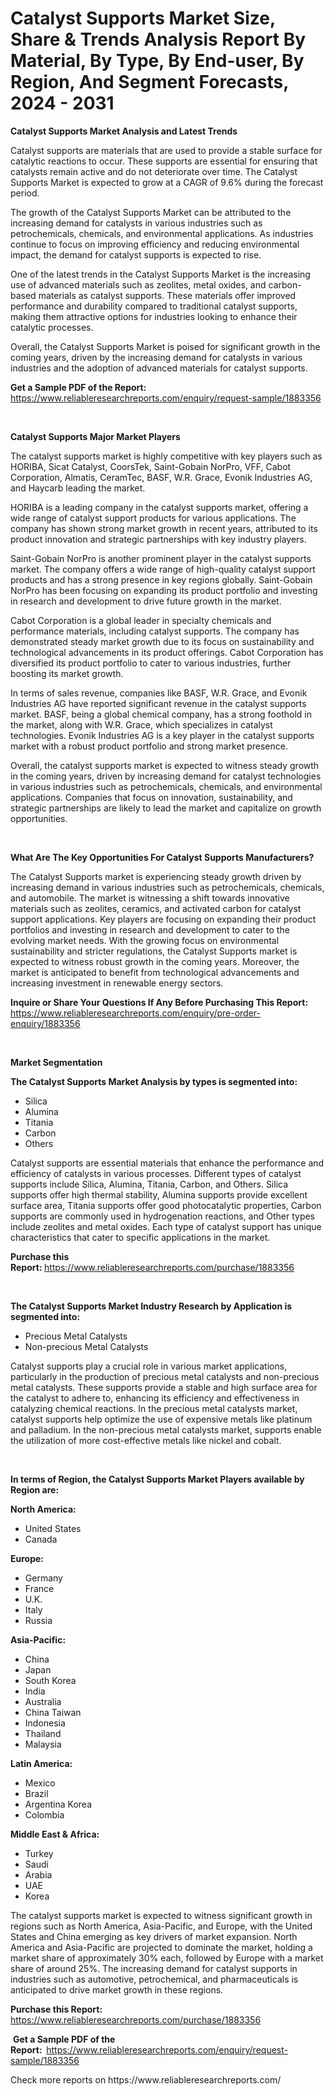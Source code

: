 <p><h1>Catalyst Supports Market Size, Share & Trends Analysis Report By Material, By Type, By End-user, By Region, And Segment Forecasts, 2024 - 2031</h1></p><p><strong>Catalyst Supports Market Analysis and Latest Trends</strong></p>
<p><p>Catalyst supports are materials that are used to provide a stable surface for catalytic reactions to occur. These supports are essential for ensuring that catalysts remain active and do not deteriorate over time. The Catalyst Supports Market is expected to grow at a CAGR of 9.6% during the forecast period.</p><p>The growth of the Catalyst Supports Market can be attributed to the increasing demand for catalysts in various industries such as petrochemicals, chemicals, and environmental applications. As industries continue to focus on improving efficiency and reducing environmental impact, the demand for catalyst supports is expected to rise.</p><p>One of the latest trends in the Catalyst Supports Market is the increasing use of advanced materials such as zeolites, metal oxides, and carbon-based materials as catalyst supports. These materials offer improved performance and durability compared to traditional catalyst supports, making them attractive options for industries looking to enhance their catalytic processes.</p><p>Overall, the Catalyst Supports Market is poised for significant growth in the coming years, driven by the increasing demand for catalysts in various industries and the adoption of advanced materials for catalyst supports.</p></p>
<p><strong>Get a Sample PDF of the Report:&nbsp;</strong> <a href="https://www.reliableresearchreports.com/enquiry/request-sample/1883356">https://www.reliableresearchreports.com/enquiry/request-sample/1883356</a></p>
<p>&nbsp;</p>
<p><strong>Catalyst Supports Major Market Players</strong></p>
<p><p>The catalyst supports market is highly competitive with key players such as HORIBA, Sicat Catalyst, CoorsTek, Saint-Gobain NorPro, VFF, Cabot Corporation, Almatis, CeramTec, BASF, W.R. Grace, Evonik Industries AG, and Haycarb leading the market. </p><p>HORIBA is a leading company in the catalyst supports market, offering a wide range of catalyst support products for various applications. The company has shown strong market growth in recent years, attributed to its product innovation and strategic partnerships with key industry players. </p><p>Saint-Gobain NorPro is another prominent player in the catalyst supports market. The company offers a wide range of high-quality catalyst support products and has a strong presence in key regions globally. Saint-Gobain NorPro has been focusing on expanding its product portfolio and investing in research and development to drive future growth in the market. </p><p>Cabot Corporation is a global leader in specialty chemicals and performance materials, including catalyst supports. The company has demonstrated steady market growth due to its focus on sustainability and technological advancements in its product offerings. Cabot Corporation has diversified its product portfolio to cater to various industries, further boosting its market growth.</p><p>In terms of sales revenue, companies like BASF, W.R. Grace, and Evonik Industries AG have reported significant revenue in the catalyst supports market. BASF, being a global chemical company, has a strong foothold in the market, along with W.R. Grace, which specializes in catalyst technologies. Evonik Industries AG is a key player in the catalyst supports market with a robust product portfolio and strong market presence.</p><p>Overall, the catalyst supports market is expected to witness steady growth in the coming years, driven by increasing demand for catalyst technologies in various industries such as petrochemicals, chemicals, and environmental applications. Companies that focus on innovation, sustainability, and strategic partnerships are likely to lead the market and capitalize on growth opportunities.</p></p>
<p>&nbsp;</p>
<p><strong>What Are The Key Opportunities For Catalyst Supports Manufacturers?</strong></p>
<p><p>The Catalyst Supports market is experiencing steady growth driven by increasing demand in various industries such as petrochemicals, chemicals, and automobile. The market is witnessing a shift towards innovative materials such as zeolites, ceramics, and activated carbon for catalyst support applications. Key players are focusing on expanding their product portfolios and investing in research and development to cater to the evolving market needs. With the growing focus on environmental sustainability and stricter regulations, the Catalyst Supports market is expected to witness robust growth in the coming years. Moreover, the market is anticipated to benefit from technological advancements and increasing investment in renewable energy sectors.</p></p>
<p><strong>Inquire or Share Your Questions If Any Before Purchasing This Report:</strong> <a href="https://www.reliableresearchreports.com/enquiry/pre-order-enquiry/1883356">https://www.reliableresearchreports.com/enquiry/pre-order-enquiry/1883356</a></p>
<p>&nbsp;</p>
<p><strong>Market Segmentation</strong></p>
<p><strong>The Catalyst Supports Market Analysis by types is segmented into:</strong></p>
<p><ul><li>Silica</li><li>Alumina</li><li>Titania</li><li>Carbon</li><li>Others</li></ul></p>
<p><p>Catalyst supports are essential materials that enhance the performance and efficiency of catalysts in various processes. Different types of catalyst supports include Silica, Alumina, Titania, Carbon, and Others. Silica supports offer high thermal stability, Alumina supports provide excellent surface area, Titania supports offer good photocatalytic properties, Carbon supports are commonly used in hydrogenation reactions, and Other types include zeolites and metal oxides. Each type of catalyst support has unique characteristics that cater to specific applications in the market.</p></p>
<p><strong>Purchase this Report:&nbsp;</strong><a href="https://www.reliableresearchreports.com/purchase/1883356">https://www.reliableresearchreports.com/purchase/1883356</a></p>
<p>&nbsp;</p>
<p><strong>The Catalyst Supports Market Industry Research by Application is segmented into:</strong></p>
<p><ul><li>Precious Metal Catalysts</li><li>Non-precious Metal Catalysts</li></ul></p>
<p><p>Catalyst supports play a crucial role in various market applications, particularly in the production of precious metal catalysts and non-precious metal catalysts. These supports provide a stable and high surface area for the catalyst to adhere to, enhancing its efficiency and effectiveness in catalyzing chemical reactions. In the precious metal catalysts market, catalyst supports help optimize the use of expensive metals like platinum and palladium. In the non-precious metal catalysts market, supports enable the utilization of more cost-effective metals like nickel and cobalt.</p></p>
<p>&nbsp;</p>
<p><strong>In terms of Region, the Catalyst Supports Market Players available by Region are:</strong></p>
<p>
    <p> <strong> North America: </strong>
        <ul>
            <li>United States</li>
            <li>Canada</li>
        </ul>
        </p> 
    <p> <strong> Europe: </strong>
        <ul>
            <li>Germany</li>
            <li>France</li>
            <li>U.K.</li>
            <li>Italy</li>
            <li>Russia</li>
        </ul>
        </p> 
    <p> <strong> Asia-Pacific: </strong>
        <ul>
            <li>China</li>
            <li>Japan</li>
            <li>South Korea</li>
            <li>India</li>
            <li>Australia</li>
            <li>China Taiwan</li>
            <li>Indonesia</li>
            <li>Thailand</li>
            <li>Malaysia</li>
        </ul>
        </p> 
    <p> <strong> Latin America: </strong>
        <ul>
            <li>Mexico</li>
            <li>Brazil</li>
            <li>Argentina Korea</li>
            <li>Colombia</li>
        </ul>
        </p> 
    <p> <strong> Middle East & Africa: </strong>
        <ul>
            <li>Turkey</li>
            <li>Saudi</li>
            <li>Arabia</li>
            <li>UAE</li>
            <li>Korea</li>
        </ul>
    </p>
    </p>
<p><p>The catalyst supports market is expected to witness significant growth in regions such as North America, Asia-Pacific, and Europe, with the United States and China emerging as key drivers of market expansion. North America and Asia-Pacific are projected to dominate the market, holding a market share of approximately 30% each, followed by Europe with a market share of around 25%. The increasing demand for catalyst supports in industries such as automotive, petrochemical, and pharmaceuticals is anticipated to drive market growth in these regions.</p></p>
<p><strong>Purchase this Report: </strong><a href="https://www.reliableresearchreports.com/purchase/1883356">https://www.reliableresearchreports.com/purchase/1883356</a></p>
<p>&nbsp;<strong>Get a Sample PDF of the Report:&nbsp;&nbsp;</strong><a href="https://www.reliableresearchreports.com/enquiry/request-sample/1883356">https://www.reliableresearchreports.com/enquiry/request-sample/1883356</a></p>
<p><strong></strong></p>
<p>Check more reports on https://www.reliableresearchreports.com/</p>